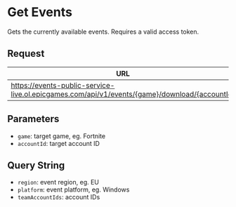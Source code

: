 # Get Events
Gets the currently available events. Requires a valid access token.

## Request
| URL | Method |
| - | - |
| https://events-public-service-live.ol.epicgames.com/api/v1/events/{game}/download/{accountId} | `GET` |

## Parameters
- `game`: target game, eg. Fortnite
- `accountId`: target account ID

## Query String
- `region`: event region, eg. EU
- `platform`: event platform, eg. Windows
- `teamAccountIds`: account IDs
